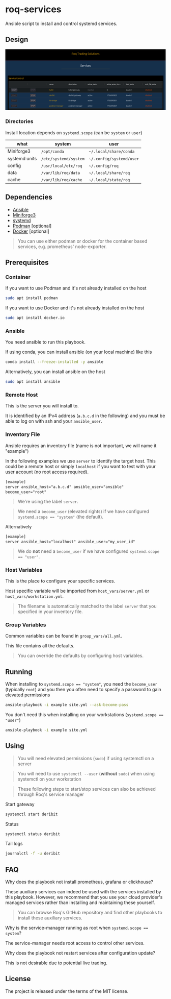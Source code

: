 # roq-services

Ansible script to install and control systemd services.


## Design

![UI](/static/images/service-manager.png)


### Directories

Install location depends on `systemd.scope` (can be `system` or `user`)

| what | system | user |
| --- | --- | --- |
| Miniforge3 | `/opt/conda` | `~/.local/share/conda` |
| systemd units | `/etc/systemd/system` | `~/.config/systemd/user` |
| config | `/usr/local/etc/roq` | `~/.config/roq` |
| data | `/var/lib/roq/data` | `~/.local/share/roq` |
| cache | `/var/lib/roq/cache` | `~/.local/state/roq` |


## Dependencies

* [Ansible](https://www.ansible.com/)
* [Miniforge3](https://github.com/conda-forge/miniforge)
* [systemd](https://systemd.io/)
* [Podman](https://podman.io/) [optional]
* [Docker](https://www.docker.com/) [optional]

> You can use either podman or docker for the container based services, e.g. prometheus' node-exporter.


## Prerequisites

### Container

If you want to use Podman and it's not already installed on the host

```bash
sudo apt install podman
```

If you want to use Docker and it's not already installed on the host

```bash
sudo apt install docker.io
```

### Ansible

You need ansible to run this playbook.

If using conda, you can install ansible (on your local machine) like this

```bash
conda install --freeze-installed -y ansible
```

Alternatively, you can install ansible on the host

```bash
sudo apt install ansible
```

### Remote Host

This is the server you will install to.

It is identified by an IPv4 address (`a.b.c.d` in the following) and you must be able to log on with ssh and your `ansible_user`.


### Inventory File

Ansible requires an inventory file (name is not important, we will name it "example")

In the following examples we use `server` to identify the target host.
This could be a remote host or simply `localhost` if you want to test with your user account (no root access required).

```
[example]
server ansible_host="a.b.c.d" ansible_user="ansible" become_user="root"
```

> We're using the label `server`.

> We need a `become_user` (elevated rights) if we have configured `systemd.scope == "system"` (the default).

Alternatively

```
[example]
server ansible_host="localhost" ansible_user="my_user_id"
```

> We do **not** need a `become_user` if we have configured `systemd.scope == "user"`.


### Host Variables

This is the place to configure your specific services.

Host specific variable will be imported from `host_vars/server.yml` or `host_vars/workstation.yml`.

> The filename is automatically matched to the label `server` that you specified in your inventory file.

### Group Variables

Common variables can be found in `group_vars/all.yml`.

This file contains all the defaults.

> You can override the defaults by configuring host variables.


## Running

When installing to `systemd.scope == "system"`, you need the `become_user` (typically `root`) and you then you often need to
specify a password to gain elevated permissions

```bash
ansible-playbook -i example site.yml --ask-become-pass
```

You don't need this when installing on your workstations (`systemd.scope == "user"`)

```bash
ansible-playbook -i example site.yml
```


## Using

> You will need elevated permissions (`sudo`) if using systemctl on a server

> You will need to use `systemctl --user` (**without** `sudo`) when using systemctl on your workstation

> These following steps to start/stop services can also be achieved through Roq's service manager

Start gateway

```bash
systemctl start deribit
```

Status

```bash
systemctl status deribit
```

Tail logs

```bash
journalctl -f -u deribit
```


## FAQ

Why does the playbook not install prometheus, grafana or clickhouse?

These auxiliary services can indeed be used with the services installed by this playbook.
However, we recommend that you use your cloud provider's managed services rather than installing and maintaining these yourself.

> You can browse Roq's GitHub repository and find other playbooks to install these auxiliary services.


Why is the service-manager running as root when `systemd.scope == system`?

The service-manager needs root access to control other services.


Why does the playbook not restart services after configuration update?

This is not desirable due to potential live trading.


## License

The project is released under the terms of the MIT license.
